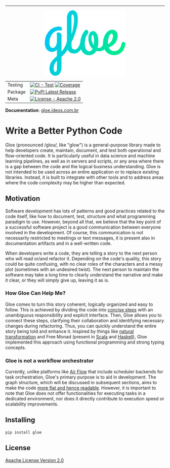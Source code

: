 ***

<div align="center">
  <img src="https://github.com/ideos/gloe/raw/main/docs/source/_static/assets/gloe-logo.png"><br>
</div>


| |                                                                                                                                                                                                                                                              |
| --- |--------------------------------------------------------------------------------------------------------------------------------------------------------------------------------------------------------------------------------------------------------------|
| Testing | [![CI - Test](https://github.com/ideos/gloe/actions/workflows/test.yml/badge.svg)](https://github.com/ideos/gloe/actions/workflows/test.yml) [![Coverage](https://codecov.io/github/ideos/gloe/coverage.svg?branch=main)](https://codecov.io/gh/ideos/gloe) |
| Package | [![PyPI Latest Release](https://img.shields.io/pypi/v/gloe.svg?color=%2334D058)](https://pypi.org/project/gloe)                                                                                                                                              |
| Meta | [![License - Apache 2.0](https://img.shields.io/pypi/l/gloe.svg?color=%2304b367)](https://github.com/ideos/gloe/blob/main/LICENSE)                                                                                                                           | 

**Documentation**: [gloe.ideos.com.br](https://gloe.ideos.com.br)

# Write a Better Python Code

Gloe (pronounced /ɡloʊ/, like "glow") is a general-purpose library made to help developers create, maintain, document, and test both operational and flow-oriented code. It is particularly useful in data science and machine learning pipelines, as well as in servers and scripts, or any area where there is a gap between the code and the logical business understanding. Gloe is not intended to be used across an entire application or to replace existing libraries. Instead, it is built to integrate with other tools and to address areas where the code complexity may be higher than expected.

## Motivation

Software development has lots of patterns and good practices related to the code itself, like how to document, test, structure and what programming paradigm to use. However, beyond all that, we believe that the key point of a successful software project is a good communication between everyone involved in the development. Of course, this communication is not necessarily restricted to meetings or text messages, it is present also in documentation artifacts and in a well-written code.

When developers write a code, they are telling a story to the next person who will read or/and refactor it. Depending on the code's quality, this story could be quite confusing, with no clear roles of the characters and a messy plot (sometimes with an undesired twist). The next person to maintain the software may take a long time to clearly understand the narrative and make it clear, or they will simply give up, leaving it as is.


### How Gloe Can Help Me?

Gloe comes to turn this story coherent, logically organized and easy to follow. This is achieved by dividing the code into [concise steps](https://gloe.ideos.com.br/theory.html) with an unambiguous responsibility and explicit interface. Then, Gloe allows you to connect these steps, clarifying their collaboration and identifying necessary changes during refactoring. Thus, you can quickly understand the entire story being told and enhance it. Inspired by things like [natural transformation](https://ncatlab.org/nlab/show/natural+transformation) and Free Monad (present in [Scala](https://typelevel.org/cats/datatypes/freemonad.html) and [Haskell](https://serokell.io/blog/introduction-to-free-monads)), Gloe implemented this approach using functional programming and strong typing concepts.

### Gloe is not a workflow orchestrator

Currently, unlike platforms like [Air Flow](https://airflow.apache.org/) that include scheduler backends for task orchestration, Gloe's primary purpose is to aid in development. The graph structure, which will be discussed in subsequent sections, aims to make the code [more flat and hence readable](https://en.wikibooks.org/wiki/Computer_Programming/Coding_Style/Minimize_nesting). However, it is important to note that Gloe does not offer functionalities for executing tasks in a dedicated environment, nor does it directly contribute to execution speed or scalability improvements.

## Installing

```shell
pip install gloe
```

## License

[Apache License Version 2.0](https://github.com/ideos/gloe/blob/main/LICENSE)